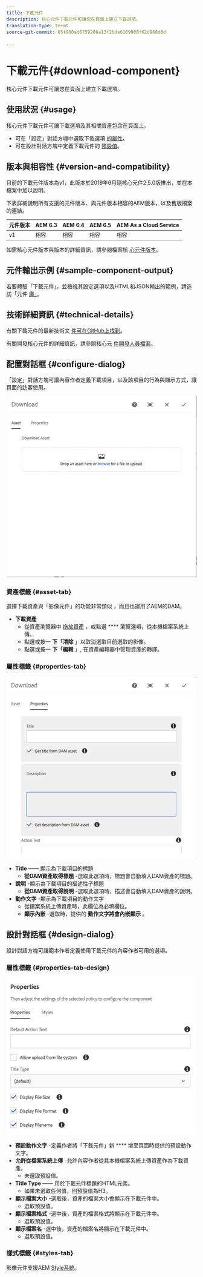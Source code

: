 ```yaml
---
title: 下載元件
description: 核心元件下載元件可讓您在頁面上建立下載選項。
translation-type: tm+mt
source-git-commit: 65f900ad6759206a13f2bda6169900f62d968d8d

---
```



# 下載元件{#download-component}

核心元件下載元件可讓您在頁面上建立下載選項。

## 使用狀況 {#usage}

核心元件下載元件可讓下載選項及其相關資產包含在頁面上。

* 可在「設定」對話方塊中選取下載選項 [的屬性](#configure-dialog)。
* 可在設計對話方塊中定義下載元件的 [預設值](#design-dialog)。

## 版本與相容性 {#version-and-compatibility}

目前的下載元件版本為v1，此版本於2019年6月隨核心元件2.5.0版推出，並在本檔案中加以說明。

下表詳細說明所有支援的元件版本、與元件版本相容的AEM版本，以及舊版檔案的連結。

| 元件版本 | AEM 6.3 | AEM 6.4 | AEM 6.5 | AEM As a Cloud Service |
|--- |--- |--- |---|---|
| v1 | 相容 | 相容 | 相容 | 相容 |

如需核心元件版本與版本的詳細資訊，請參閱檔案核 [心元件版本](versions.md)。

## 元件輸出示例 {#sample-component-output}

若要體驗「下載元件」，並檢視其設定選項以及HTML和JSON輸出的範例，請造訪「元件 [庫」](https://adobe.com/go/aem_cmp_library_download)。

## 技術詳細資訊 {#technical-details}

有關下載元件的最新技術文 [件可在GitHub上找到](https://adobe.com/go/aem_cmp_tech_download_v1)。

有關開發核心元件的詳細資訊，請參閱核心元 [件開發人員檔案](developing.md)。

## 配置對話框 {#configure-dialog}

「設定」對話方塊可讓內容作者定義下載項目，以及該項目的行為與顯示方式，讓頁面的訪客使用。

![](assets/screen-shot-2019-06-17-09.49.14.png)

### 資產標籤 {#asset-tab}

選擇下載資產與「影像元件」的功能非常類似 [](image.md) ，而且也運用了AEM的DAM。

* **下載資產**
   * 從資產瀏覽器中 [拖放資產](https://docs.adobe.com/content/help/en/experience-manager-cloud-service/sites/authoring/fundamentals/environment-tools.html) ，或點選 **** 瀏覽選項，從本機檔案系統上傳。
   * 點選或按一 **下「清除** 」以取消選取目前選取的影像。
   * 點選或按一 **下「編輯** 」, [](https://docs.adobe.com/content/help/en/experience-manager-cloud-service/assets/manage/manage-digital-assets.html) 在資產編輯器中管理資產的轉譯。

### 屬性標籤 {#properties-tab}

![](assets/screen-shot-2019-06-17-09.49.51.png)

* **Title** —— 顯示為下載項目的標題
   * **從DAM資產取得標題** -選取此選項時，標題會自動填入DAM資產的標題。
* **說明** -顯示為下載項目的描述性子標題
   * **從DAM資產取得說明** -選取此選項時，描述會自動填入DAM資產的說明。
* **動作文字** -顯示為下載項目的動作文字
   * 從檔案系統上傳資產時，此欄位為必填欄位。
   * **顯示內嵌** -選取時，提供的 **動作文字將會內嵌顯示** 。

## 設計對話框 {#design-dialog}

設計對話方塊可讓範本作者定義使用下載元件的內容作者可用的選項。

### 屬性標籤 {#properties-tab-design}

![](assets/screen-shot-2019-06-17-10.04.31.png)

* **預設動作文字** -定義作者將「下載元件」新 **** 增至頁面時提供的預設動作文字。
* **允許從檔案系統上傳** -允許內容作者從其本機檔案系統上傳資產作為下載資產。
   * 未選取預設值。
* **Title Type** —— 用於下載元件標題的HTML元素。
   * 如果未選取任何值，則預設值為H3。
* **顯示檔案大小** -選取後，資產的檔案大小會顯示在下載元件中。
   * 選取預設值。
* **顯示檔案格式** -選中後，資產的檔案格式將顯示在下載元件中。
   * 選取預設值。
* **顯示檔案名** -選中後，資產的檔案名將顯示在下載元件中。
   * 選取預設值。

### 樣式標籤 {#styles-tab}

影像元件支援AEM [Style系統](authoring.md#component-styling)。
